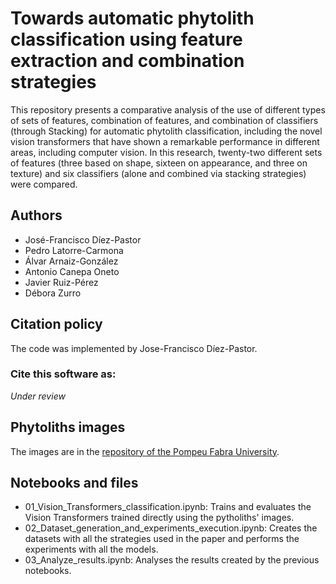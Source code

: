 # Towards automatic phytolith classification using feature extraction and combination strategies

This repository presents a comparative analysis of the use of different types of sets of features, combination of features, and combination of classifiers (through Stacking) for automatic phytolith classification, including the novel vision transformers that have shown a remarkable performance in different areas, including computer vision.
In this research, twenty-two different sets of features (three based on shape, sixteen on appearance, and three on texture) and six classifiers (alone and combined via stacking strategies) were compared.

## Authors
- José-Francisco Díez-Pastor
- Pedro Latorre-Carmona
- Álvar Arnaiz-González
- Antonio Canepa Oneto
- Javier Ruiz-Pérez
- Débora Zurro

## Citation policy
The code was implemented by Jose-Francisco Díez-Pastor.

### Cite this software as:
_Under review_

## Phytoliths images
The images are in the [repository of the Pompeu Fabra University](https://repositori.upf.edu/handle/10230/44939).

## Notebooks and files
- 01_Vision_Transformers_classification.ipynb: Trains and evaluates the Vision Transformers trained directly using the pytholiths' images.
- 02_Dataset_generation_and_experiments_execution.ipynb: Creates the datasets with all the strategies used in the paper and performs the experiments with all the models.
- 03_Analyze_results.ipynb: Analyses the results created by the previous notebooks.
